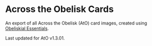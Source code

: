 # Across the Obelisk Cards

An export of all Across the Obelisk (AtO) card images, created using [Obeliskial Essentials](https://github.com/stiffmeds/Obeliskial-Essentials).

Last updated for AtO v1.3.01.
